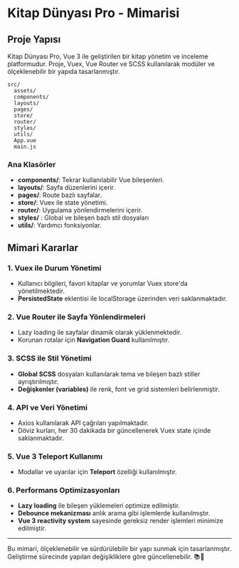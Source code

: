 # Kitap Dünyası Pro - Mimarisi

## Proje Yapısı
Kitap Dünyası Pro, Vue 3 ile geliştirilen bir kitap yönetim ve inceleme platformudur. Proje, Vuex, Vue Router ve SCSS kullanılarak modüler ve ölçeklenebilir bir yapıda tasarlanmıştır.

```
src/
  assets/
  components/
  layouts/
  pages/
  store/
  router/
  styles/
  utils/
  App.vue
  main.js
```

### Ana Klasörler
- **components/**: Tekrar kullanılabilir Vue bileşenleri.
- **layouts/**: Sayfa düzenlerini içerir.
- **pages/**: Route bazlı sayfalar.
- **store/**: Vuex ile state yönetimi.
- **router/**: Uygulama yönlendirmelerini içerir.
- **styles/** : Global ve bileşen bazlı stil dosyaları
- **utils/**: Yardımcı fonksiyonlar.

## Mimari Kararlar
### 1. **Vuex ile Durum Yönetimi**
- Kullanıcı bilgileri, favori kitaplar ve yorumlar Vuex store'da yönetilmektedir.
- **PersistedState** eklentisi ile localStorage üzerinden veri saklanmaktadır.

### 2. **Vue Router ile Sayfa Yönlendirmeleri**
- Lazy loading ile sayfalar dinamik olarak yüklenmektedir.
- Korunan rotalar için **Navigation Guard** kullanılmıştır.

### 3. **SCSS ile Stil Yönetimi**
- **Global SCSS** dosyaları kullanılarak tema ve bileşen bazlı stiller ayrıştırılmıştır.
- **Değişkenler (variables)** ile renk, font ve grid sistemleri belirlenmiştir.

### 4. **API ve Veri Yönetimi**
- Axios kullanılarak API çağrıları yapılmaktadır.
- Döviz kurları, her 30 dakikada bir güncellenerek Vuex state içinde saklanmaktadır.

### 5. **Vue 3 Teleport Kullanımı**
- Modallar ve uyarılar için **Teleport** özelliği kullanılmıştır.

### 6. **Performans Optimizasyonları**
- **Lazy loading** ile bileşen yüklemeleri optimize edilmiştir.
- **Debounce mekanizması** anlık arama gibi işlemlerde kullanılmıştır.
- **Vue 3 reactivity system** sayesinde gereksiz render işlemleri minimize edilmiştir.

---
Bu mimari, ölçeklenebilir ve sürdürülebilir bir yapı sunmak için tasarlanmıştır. Geliştirme sürecinde yapılan değişikliklere göre güncellenebilir. 📚🚀

